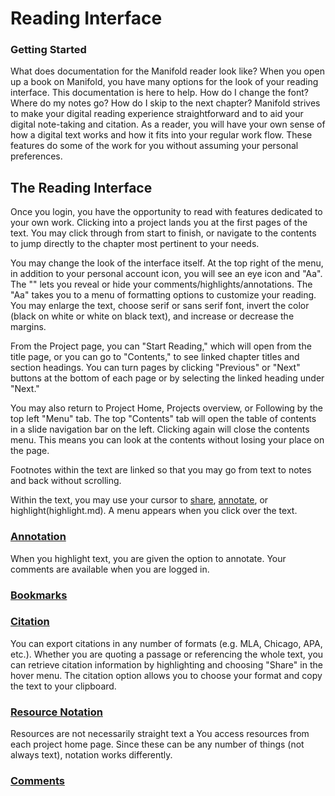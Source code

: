 # Reading Interface 

### Getting Started

What does documentation for the Manifold reader look like? When you open up a book on Manifold, you have many options for the look of your reading interface. This documentation is here to help. How do I change the font? Where do my notes go? How do I skip to the next chapter? Manifold strives to make your digital reading experience straightforward and to aid your digital note-taking and citation. As a reader, you will have your own sense of how a digital text works and how it fits into your regular work flow. These features do some of the work for you without assuming your personal preferences.

## The Reading Interface

Once you login, you have the opportunity to read with features dedicated to your own work. Clicking into a project lands you at the first pages of the text. You may click through from start to finish, or navigate to the contents to jump directly to the chapter most pertinent to your needs. 

You may change the look of the interface itself. At the top right of the menu, in addition to your personal account icon, you will see an eye icon and "Aa". The "<o>" lets you reveal or hide your comments/highlights/annotations. The "Aa" takes you to a menu of formatting options to customize your reading. You may enlarge the text, choose serif or sans serif font, invert the color (black on white or white on black text), and increase or decrease the margins.

From the Project page, you can "Start Reading," which will open from the title page, or you can go to "Contents," to see linked chapter titles and section headings. You can turn pages by clicking "Previous" or "Next" buttons at the bottom of each page or by selecting the linked heading under "Next."

You may also return to Project Home, Projects overview, or Following by the top left "Menu" tab. The top "Contents" tab will open the table of contents in a slide navigation bar on the left. Clicking again will close the contents menu. This means you can look at the contents without losing your place on the page. 

Footnotes within the text are linked so that you may go from text to notes and back without scrolling.

Within the text, you may use your cursor to [share](share.md), [annotate](annotation.md), or highlight(highlight.md). A menu appears when you click over the text. 

### [Annotation](annotation.md)

When you highlight text, you are given the option to annotate. Your comments are available when you are logged in. 

### [Bookmarks](bookmarks.md)

### [Citation](citation.md)

You can export citations in any number of formats (e.g. MLA, Chicago, APA, etc.). Whether you are quoting a passage or referencing the whole text, you can retrieve citation information by highlighting and choosing "Share" in the hover menu. The citation option allows you to choose your format and copy the text to your clipboard.

### [Resource Notation](resource_notations.md)

Resources are not necessarily straight text a You access resources from each project home page. Since these can be any number of things (not always text), notation works differently.

### [Comments](comments.md)

